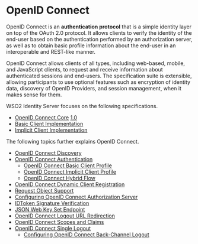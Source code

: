 # OpenID Connect

OpenID Connect is an **authentication protocol** that is a simple
identity layer on top of the OAuth 2.0 protocol. It allows clients to
verify the identity of the end-user based on the authentication
performed by an authorization server, as well as to obtain basic profile
information about the end-user in an interoperable and REST-like manner.

OpenID Connect allows clients of all types, including web-based, mobile,
and JavaScript clients, to request and receive information about
authenticated sessions and end-users. The specification suite is
extensible, allowing participants to use optional features such as
encryption of identity data, discovery of OpenID Providers, and session
management, when it makes sense for them.

WSO2 Identity Server focuses on the following specifications.

-   [OpenID Connect
    Core](http://openid.net/specs/openid-connect-core-1_0.html)
    [1.0](http://openid.net/specs/openid-connect-core-1_0.html)
-   [Basic Client
    Implementation](http://openid.net/specs/openid-connect-basic-1_0.html)
-   [Implicit Client
    Implementation](http://openid.net/specs/openid-connect-implicit-1_0.html)

The following topics further explains OpenID Connect.

-   [OpenID Connect Discovery](_OpenID_Connect_Discovery_)
-   [OpenID Connect Authentication](_OpenID_Connect_Authentication_)
    -   [OpenID Connect Basic Client
        Profile](_OpenID_Connect_Basic_Client_Profile_)
    -   [OpenID Connect Implicit Client
        Profile](_OpenID_Connect_Implicit_Client_Profile_)
    -   [OpenID Connect Hybrid Flow](_OpenID_Connect_Hybrid_Flow_)
-   [OpenID Connect Dynamic Client
    Registration](_OpenID_Connect_Dynamic_Client_Registration_)
-   [Request Object Support](_Request_Object_Support_)
-   [Configuring OpenID Connect Authorization
    Server](_Configuring_OpenID_Connect_Authorization_Server_)
-   [IDToken Signature Verification](_IDToken_Signature_Verification_)
-   [JSON Web Key Set Endpoint](_JSON_Web_Key_Set_Endpoint_)
-   [OpenID Connect Logout URL
    Redirection](_OpenID_Connect_Logout_URL_Redirection_)
-   [OpenID Connect Scopes and
    Claims](_OpenID_Connect_Scopes_and_Claims_)
-   [OpenID Connect Single Logout](_OpenID_Connect_Single_Logout_)
    -   [Configuring OpenID Connect Back-Channel
        Logout](_Configuring_OpenID_Connect_Back-Channel_Logout_)
